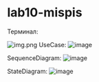 # lab10-mispis

Терминал:

![img.png](img.png)
UseCase:
![image](https://github.com/valdesius/mispis10/assets/58388133/d044e479-933c-445f-a91d-089ee9e66f70)

SequenceDiagram:
![image](https://github.com/valdesius/mispis10/assets/58388133/ab7efc86-5feb-4309-9cf6-28cbe312ff1e)

StateDiagram:
![image](https://github.com/valdesius/mispis10/assets/58388133/35a7c62c-403e-43e7-905e-d302d51d7040)
